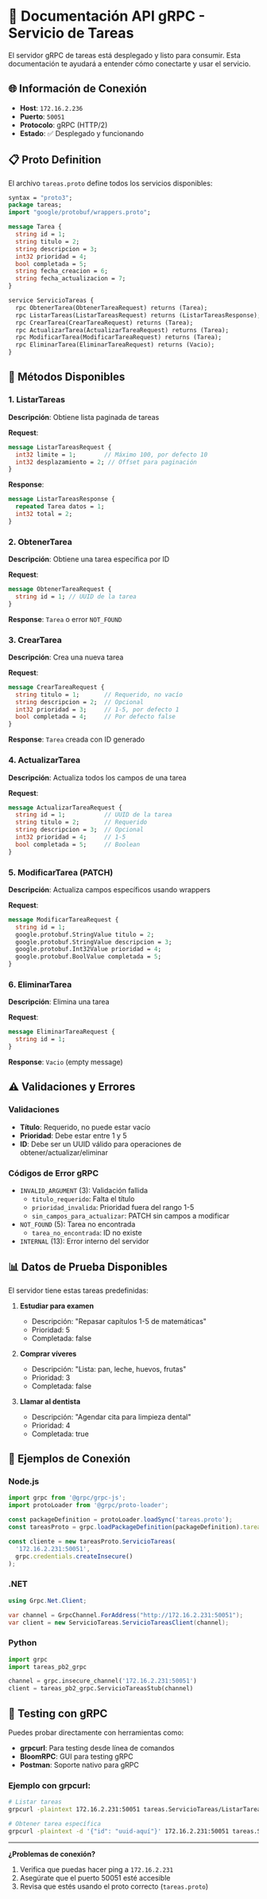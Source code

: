 # 📡 Documentación API gRPC - Servicio de Tareas

El servidor gRPC de tareas está desplegado y listo para consumir. Esta documentación te ayudará a entender cómo conectarte y usar el servicio.

## 🌐 Información de Conexión

- **Host**: `172.16.2.236`
- **Puerto**: `50051` 
- **Protocolo**: gRPC (HTTP/2)
- **Estado**: ✅ Desplegado y funcionando

## 📋 Proto Definition

El archivo `tareas.proto` define todos los servicios disponibles:

```protobuf
syntax = "proto3";
package tareas;
import "google/protobuf/wrappers.proto";

message Tarea {
  string id = 1;
  string titulo = 2;
  string descripcion = 3;
  int32 prioridad = 4;
  bool completada = 5;
  string fecha_creacion = 6;
  string fecha_actualizacion = 7;
}

service ServicioTareas {
  rpc ObtenerTarea(ObtenerTareaRequest) returns (Tarea);
  rpc ListarTareas(ListarTareasRequest) returns (ListarTareasResponse);
  rpc CrearTarea(CrearTareaRequest) returns (Tarea);
  rpc ActualizarTarea(ActualizarTareaRequest) returns (Tarea);
  rpc ModificarTarea(ModificarTareaRequest) returns (Tarea);
  rpc EliminarTarea(EliminarTareaRequest) returns (Vacio);
}
```

## 🔧 Métodos Disponibles

### 1. ListarTareas
**Descripción**: Obtiene lista paginada de tareas

**Request**:
```protobuf
message ListarTareasRequest {
  int32 limite = 1;        // Máximo 100, por defecto 10
  int32 desplazamiento = 2; // Offset para paginación
}
```

**Response**:
```protobuf
message ListarTareasResponse {
  repeated Tarea datos = 1;
  int32 total = 2;
}
```

### 2. ObtenerTarea
**Descripción**: Obtiene una tarea específica por ID

**Request**:
```protobuf
message ObtenerTareaRequest {
  string id = 1; // UUID de la tarea
}
```

**Response**: `Tarea` o error `NOT_FOUND`

### 3. CrearTarea
**Descripción**: Crea una nueva tarea

**Request**:
```protobuf
message CrearTareaRequest {
  string titulo = 1;       // Requerido, no vacío
  string descripcion = 2;  // Opcional
  int32 prioridad = 3;     // 1-5, por defecto 1
  bool completada = 4;     // Por defecto false
}
```

**Response**: `Tarea` creada con ID generado

### 4. ActualizarTarea
**Descripción**: Actualiza todos los campos de una tarea

**Request**:
```protobuf
message ActualizarTareaRequest {
  string id = 1;           // UUID de la tarea
  string titulo = 2;       // Requerido
  string descripcion = 3;  // Opcional
  int32 prioridad = 4;     // 1-5
  bool completada = 5;     // Boolean
}
```

### 5. ModificarTarea (PATCH)
**Descripción**: Actualiza campos específicos usando wrappers

**Request**:
```protobuf
message ModificarTareaRequest {
  string id = 1;
  google.protobuf.StringValue titulo = 2;
  google.protobuf.StringValue descripcion = 3;
  google.protobuf.Int32Value prioridad = 4;
  google.protobuf.BoolValue completada = 5;
}
```

### 6. EliminarTarea
**Descripción**: Elimina una tarea

**Request**:
```protobuf
message EliminarTareaRequest {
  string id = 1;
}
```

**Response**: `Vacio` (empty message)

## ⚠️ Validaciones y Errores

### Validaciones
- **Título**: Requerido, no puede estar vacío
- **Prioridad**: Debe estar entre 1 y 5
- **ID**: Debe ser un UUID válido para operaciones de obtener/actualizar/eliminar

### Códigos de Error gRPC
- `INVALID_ARGUMENT` (3): Validación fallida
  - `titulo_requerido`: Falta el título
  - `prioridad_invalida`: Prioridad fuera del rango 1-5
  - `sin_campos_para_actualizar`: PATCH sin campos a modificar
- `NOT_FOUND` (5): Tarea no encontrada
  - `tarea_no_encontrada`: ID no existe
- `INTERNAL` (13): Error interno del servidor

## 📊 Datos de Prueba Disponibles

El servidor tiene estas tareas predefinidas:

1. **Estudiar para examen**
   - Descripción: "Repasar capítulos 1-5 de matemáticas"
   - Prioridad: 5
   - Completada: false

2. **Comprar víveres**
   - Descripción: "Lista: pan, leche, huevos, frutas"
   - Prioridad: 3
   - Completada: false

3. **Llamar al dentista**
   - Descripción: "Agendar cita para limpieza dental"
   - Prioridad: 4
   - Completada: true

## 🔌 Ejemplos de Conexión

### Node.js
```javascript
import grpc from '@grpc/grpc-js';
import protoLoader from '@grpc/proto-loader';

const packageDefinition = protoLoader.loadSync('tareas.proto');
const tareasProto = grpc.loadPackageDefinition(packageDefinition).tareas;

const cliente = new tareasProto.ServicioTareas(
  '172.16.2.231:50051',
  grpc.credentials.createInsecure()
);
```

### .NET
```csharp
using Grpc.Net.Client;

var channel = GrpcChannel.ForAddress("http://172.16.2.231:50051");
var client = new ServicioTareas.ServicioTareasClient(channel);
```

### Python
```python
import grpc
import tareas_pb2_grpc

channel = grpc.insecure_channel('172.16.2.231:50051')
client = tareas_pb2_grpc.ServicioTareasStub(channel)
```

## 🧪 Testing con gRPC

Puedes probar directamente con herramientas como:
- **grpcurl**: Para testing desde línea de comandos
- **BloomRPC**: GUI para testing gRPC
- **Postman**: Soporte nativo para gRPC

### Ejemplo con grpcurl:
```bash
# Listar tareas
grpcurl -plaintext 172.16.2.231:50051 tareas.ServicioTareas/ListarTareas

# Obtener tarea específica
grpcurl -plaintext -d '{"id": "uuid-aquí"}' 172.16.2.231:50051 tareas.ServicioTareas/ObtenerTarea
```

---

**¿Problemas de conexión?**
1. Verifica que puedas hacer ping a `172.16.2.231`
2. Asegúrate que el puerto 50051 esté accesible
3. Revisa que estés usando el proto correcto (`tareas.proto`)